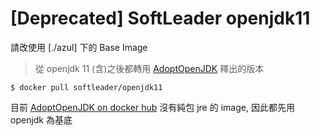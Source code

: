 # [Deprecated] SoftLeader openjdk11

請改使用 [./azul] 下的 Base Image

> 從 openjdk 11 (含)之後都轉用 [AdoptOpenJDK](https://adoptopenjdk.net/) 釋出的版本

```
$ docker pull softleader/openjdk11
```

目前 [AdoptOpenJDK on docker hub](https://hub.docker.com/u/adoptopenjdk/) 沒有純包 jre 的 image, 因此都先用 openjdk 為基底
